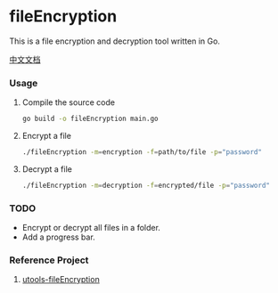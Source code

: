 # fileEncryption

This is a file encryption and decryption tool written in Go.

[中文文档](./README_zh-CN.md)

### Usage
1. Compile the source code
    ```bash
    go build -o fileEncryption main.go
    ```
2. Encrypt a file
    ```bash
    ./fileEncryption -m=encryption -f=path/to/file -p="password"
    ```
3. Decrypt a file
    ```bash
    ./fileEncryption -m=decryption -f=encrypted/file -p="password"
    ```

### TODO
- Encrypt or decrypt all files in a folder.
- Add a progress bar.

### Reference Project
1. [utools-fileEncryption](https://github.com/xiaou66/utools-fileEncryption)
